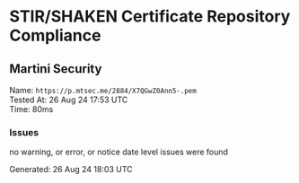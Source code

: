 # STIR/SHAKEN Certificate Repository Compliance

## Martini Security

Name: `https://p.mtsec.me/2884/X7QGwZ0Ann5-.pem`\
Tested At: 26 Aug 24 17:53 UTC\
Time: 80ms

### Issues

no warning, or error, or notice date level issues were found

Generated: 26 Aug 24 18:03 UTC